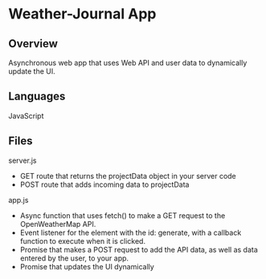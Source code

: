 # Weather-Journal App

## Overview
Asynchronous web app that uses Web API and user data to dynamically update the UI. 

## Languages
JavaScript

## Files
server.js
- GET route that returns the projectData object in your server code
- POST route that adds incoming data to projectData

app.js
- Async function that uses fetch() to make a GET request to the OpenWeatherMap API.
- Event listener for the element with the id: generate, with a callback function to execute when it is clicked.
- Promise that makes a POST request to add the API data, as well as data entered by the user, to your app.
- Promise that updates the UI dynamically
